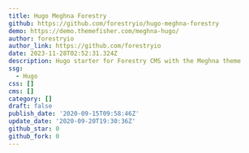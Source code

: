 ```yaml
---
title: Hugo Meghna Forestry
github: https://github.com/forestryio/hugo-meghna-forestry
demo: https://demo.themefisher.com/meghna-hugo/
author: forestryio
author_link: https://github.com/forestryio
date: 2023-11-28T02:52:31.324Z
description: Hugo starter for Forestry CMS with the Meghna theme
ssg:
  - Hugo
css: []
cms: []
category: []
draft: false
publish_date: '2020-09-15T09:58:46Z'
update_date: '2020-09-20T19:30:36Z'
github_star: 0
github_fork: 0
---
```

